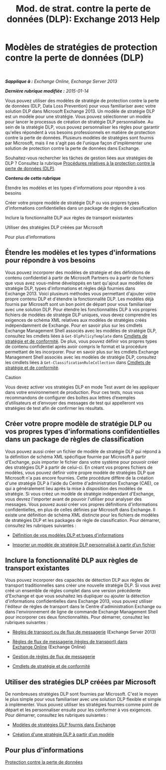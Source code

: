 ﻿---
title: 'Mod. de strat. contre la perte de données (DLP): Exchange 2013 Help'
TOCTitle: Modèles de stratégies de protection contre la perte de données (DLP)
ms:assetid: c7b1a8e4-30d9-4409-85c5-f85ae023737d
ms:mtpsurl: https://technet.microsoft.com/fr-fr/library/JJ657730(v=EXCHG.150)
ms:contentKeyID: 50479152
ms.date: 04/24/2018
mtps_version: v=EXCHG.150
ms.translationtype: HT
---

# Modèles de stratégies de protection contre la perte de données (DLP)

 

_**Sapplique à :** Exchange Online, Exchange Server 2013_

_**Dernière rubrique modifiée :** 2015-01-14_

Vous pouvez utiliser des modèles de stratégie de protection contre la perte de données (DLP, Data Loss Prevention) pour vous familiariser avec votre solution DLP dans Microsoft Exchange 2013. Un modèle de stratégie DLP est un modèle pour une stratégie. Vous pouvez sélectionner un modèle pour lancer le processus de création de stratégie DLP personnalisée. Au sein de la stratégie DLP, vous pouvez personnaliser les règles pour garantir qu'elles répondent à vos besoins professionnels en matière de protection contre la perte de données. Plusieurs modèles de stratégies sont fournis par Microsoft, mais il ne s'agit pas de l'unique façon d'implémenter une solution de protection contre la perte de données dans Exchange.

Souhaitez-vous rechercher les tâches de gestion liées aux stratégies de DLP ? Consultez la rubrique [Procédures relatives à la protection contre la perte de données (DLP)](dlp-procedures-exchange-2013-help.md).

**Contenu de cette rubrique**

Étendre les modèles et les types d'informations pour répondre à vos besoins

Créer votre propre modèle de stratégie DLP ou vos propres types d'informations confidentielles dans un package de règles de classification

Inclure la fonctionnalité DLP aux règles de transport existantes

Utiliser des stratégies DLP créées par Microsoft

Pour plus d'informations

## Étendre les modèles et les types d'informations pour répondre à vos besoins

Vous pouvez incorporer des modèles de stratégie et des définitions de contenu confidentiel à partir de Microsoft Partners ou à partir de fichiers que vous avez vous-même développés en tant qu'ajout aux modèles de stratégie DLP, types d'informations et règles déjà fournies dans Exchange 2013. Voici plusieurs méthodes vous permettant d'ajouter votre propre contenu DLP et d'étendre la fonctionnalité DLP. Les modèles déjà fournis par Microsoft sont un bon point de départ pour vous familiariser avec une solution DLP. Pour étendre les fonctionnalités DLP à vos propres fichiers de modèles de stratégie DLP uniques, vous devez comprendre les exigences de schéma XML relatives aux modèles de stratégies créés indépendamment de Exchange. Pour en savoir plus sur les cmdlets Exchange Management Shell associés avec les modèles de stratégie DLP, consultez les cmdlets liées à `Get-DlpPolicyTemplate` dans [Cmdlets de stratégie et de conformité](https://technet.microsoft.com/fr-fr/library/dd298082\(v=exchg.150\)). De plus, vous pouvez définir vos propres types de contenu confidentiel après avoir compris le format et la procédure permettant de les incorporer. Pour en savoir plus sur les cmdlets Exchange Management Shell associés avec les modèles de stratégie DLP, consultez les cmdlets liées à `Get-ClassificationRuleCollection` dans [Cmdlets de stratégie et de conformité](https://technet.microsoft.com/fr-fr/library/dd298082\(v=exchg.150\)).

> [!CAUTION]
> Vous devez activer vos stratégies DLP en mode Test avant de les appliquer dans votre environnement de production. Pour ces tests, nous vous recommandons de configurer des boîtes aux lettres d’exemples d’utilisateurs et d’envoyer des messages de test qui appelleront vos stratégies de test afin de confirmer les résultats.


## Créer votre propre modèle de stratégie DLP ou vos propres types d'informations confidentielles dans un package de règles de classification

Vous pouvez aussi créer un fichier de modèle de stratégie DLP qui répond à la définition de schéma XML spécifique fournie par Microsoft à partir d'Exchange, puis importer le fichier dans votre système pour pouvoir créer des stratégies DLP à partir de celui-ci. En créant vos propres fichiers de modèles, vous pouvez définir votre propre modèle de stratégies DLP que Microsoft n'a pas encore fournies. Cette procédure diffère de la création d'une stratégie DLP à l'aide du Centre d'administration Exchange (CAE), ce qui a généralement lieu après la mise à disposition des modèles de stratégie. Si vous créez un modèle de stratégie indépendant d'Exchange, vous devrez l'importer avant de pouvoir l'utiliser pour analyser des messages. Vous pouvez aussi créer vos propres définitions d'informations confidentielles, en plus de celles définies par Microsoft dans Exchange. Il existe une définition de schéma XML distincte pour les fichiers de modèles de stratégies DLP et les packages de règle de classification. Pour démarrer, consultez les rubriques suivantes :

  -  [Définition de vos modèles DLP et types d'informations](define-your-own-dlp-templates-and-information-types-exchange-2013-help.md)

  -  [Importer un modèle de stratégie DLP personnalisé à partir d’un fichier](import-a-custom-dlp-policy-template-from-a-file-exchange-2013-help.md)

## Inclure la fonctionnalité DLP aux règles de transport existantes

Vous pouvez incorporer des capacités de détection DLP aux règles de transport traditionnelles sans créer une nouvelle stratégie DLP. Si vous avez créé un ensemble de règles complet dans une version précédente d'Exchange et que vous souhaitez les dupliquer ou ajouter la détection d'informations confidentielles dans Exchange 2013, vous pouvez utiliser l'éditeur de règles de transport dans le Centre d'administration Exchange ou dans l'environnement de ligne de commande Exchange Management Shell pour incorporer ces deux fonctionnalités. Pour démarrer, consultez les rubriques suivantes :

  -  [Règles de transport ou de flux de messagerie](mail-flow-rules-transport-rules-in-exchange-2013-exchange-2013-help.md) (Exchange Server 2013)

  -  [Règles de flux de messagerie (règles de transport) dans Exchange Online](https://technet.microsoft.com/fr-fr/library/jj919238\(v=exchg.150\)) (Exchange Online)

  -  [Gestion de règles de flux de messagerie](manage-mail-flow-rules-exchange-2013-help.md)
    
  -  [Cmdlets de stratégie et de conformité](https://technet.microsoft.com/fr-fr/library/dd298082\(v=exchg.150\))

## Utiliser des stratégies DLP créées par Microsoft

De nombreuses stratégies DLP sont fournies par Microsoft. C'est le moyen le plus simple pour vous familiariser avec une solution DLP flexible et simple à implémenter. Vous pouvez utiliser les stratégies fournies comme point de départ et les personnaliser ensuite pour les conformer à vos exigences. Pour démarrer, consultez les rubriques suivantes :

  - [Modèles de stratégies DLP fournis dans Exchange](dlp-policy-templates-supplied-in-exchange-exchange-2013-help.md)

  - [Création d'une stratégie DLP à partir d'un modèle](how-to-new-dlp-data-loss-prevention-policy-template.md)

## Pour plus d'informations

[Protection contre la perte de données](technical-overview-of-dlp-data-loss-prevention-in-exchange.md)

